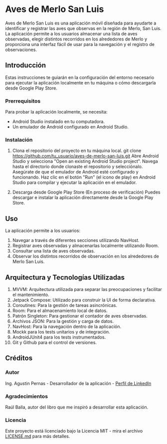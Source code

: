 # Aves de Merlo San Luis

Aves de Merlo San Luis es una aplicación móvil diseñada para ayudarte a identificar y registrar las aves que observas en la región de Merlo, San Luis. La aplicación permite a los usuarios almacenar una lista de aves observadas, elegir distintos recorridos en los alrededores de Merlo y proporciona una interfaz fácil de usar para la navegación y el registro de observaciones.

## Introducción

Estas instrucciones te guiarán en la configuración del entorno necesario para ejecutar la aplicación localmente en tu máquina o cómo descargarla desde Google Play Store.

### Prerrequisitos

Para probar la aplicación localmente, se necesita:
- Android Studio instalado en tu computadora.
- Un emulador de Android configurado en Android Studio.

### Instalación

1. Clona el repositorio del proyecto en tu máquina local.
git clone https://github.com/tu_usuario/aves-de-merlo-san-luis.git
Abre Android Studio y selecciona "Open an existing Android Studio project". Navega hasta el directorio donde clonaste el repositorio y selecciónalo. Asegúrate de que el emulador de Android esté configurado y funcionando.
Haz clic en el botón "Run" (el icono de play) en Android Studio para compilar y ejecutar la aplicación en el emulador.

2. Descarga desde Google Play Store (En proceso de verificación)
Puedes descargar e instalar la aplicación directamente desde la Google Play Store. 

## Uso

La aplicación permite a los usuarios:

1. Navegar a través de diferentes secciones utilizando NavHost.
2. Registrar aves observadas y almacenarlas localmente utilizando Room.
3. Consultar una lista de aves observadas.
4. Observar los distintos recorridos de observación en los alrededores de Merlo San Luis.

## Arquitectura y Tecnologías Utilizadas

1. MVVM: Arquitectura utilizada para separar las preocupaciones y facilitar el mantenimiento.
2. Jetpack Compose: Utilizado para construir la UI de forma declarativa.
3. Coroutines: Para la gestión de tareas asincrónicas.
4. Room: Para el almacenamiento local de datos.
5. Patrón Singleton: Para gestionar el contador de aves observadas.
6. Archivos JSON: Para la gestión y carga de datos.
7. NavHost: Para la navegación dentro de la aplicación.
8. Mockk para los tests unitarios y de integración.
9. AndroidJUnit4 para los tests instrumentados.
10. Git y Github para el control de versiones.

## Créditos

### Autor

Ing. Agustin Pernas - Desarrollador de la aplicación - [Perfil de LinkedIn](https://www.linkedin.com/in/agustinbpernas/)

### Agradecimientos

Raúl Balla, autor del libro que me inspiró a desarrollar esta aplicación.

### Licencia

Este proyecto está licenciado bajo la Licencia MIT - mira el archivo [LICENSE.md](LICENSE.md) para más detalles.
